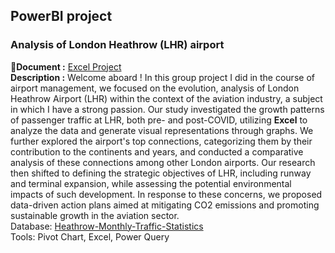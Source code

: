 ## PowerBI project

### Analysis of London Heathrow (LHR) airport
:open_file_folder:**Document :** [Excel Project](https://github.com/chungyuenleung/excelproject/blob/main/Heathrow.pdf) <br>
**Description :** Welcome aboard ! In this group project I did in the course of airport management, we focused on the evolution, analysis of London Heathrow Airport (LHR) within the context of the aviation industry, a subject in which I have a strong passion. Our study investigated the growth patterns of passenger traffic at LHR, both pre- and post-COVID, utilizing **Excel** to analyze the data and generate visual representations through graphs. We further explored the airport's top connections, categorizing them by their contribution to the continents and years, and conducted a comparative analysis of these connections among other London airports. Our research then shifted to defining the strategic objectives of LHR, including runway and terminal expansion, while assessing the potential environmental impacts of such development. In response to these concerns, we proposed data-driven action plans aimed at mitigating CO2 emissions and promoting sustainable growth in the aviation sector.<br>
Database: [Heathrow-Monthly-Traffic-Statistics](https://github.com/chungyuenleung/excelproject/blob/main/Nov-21-Heathrow-Monthly-Traffic-Statistics.xlsx) <br>
Tools: Pivot Chart, Excel, Power Query <br>
